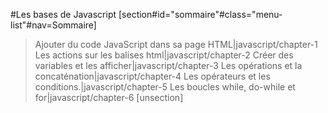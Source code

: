 #Les bases de Javascript
[section#id="sommaire"#class="menu-list"#nav=Sommaire]
>Ajouter du code JavaScript dans sa page HTML|javascript/chapter-1
>Les actions sur les balises html|javascript/chapter-2
>Créer des variables et les afficher|javascript/chapter-3
>Les opérations et la concaténation|javascript/chapter-4
>Les opérateurs et les conditions.|javascript/chapter-5
>Les boucles while, do-while et for|javascript/chapter-6
[unsection]